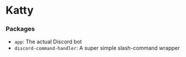 # Katty

### Packages

- `app`: The actual Discord bot
- `discord-command-handler`: A super simple slash-command wrapper
